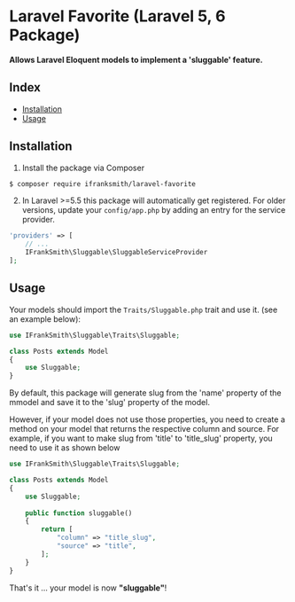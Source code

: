 # Laravel Favorite (Laravel 5, 6 Package)


**Allows Laravel Eloquent models to implement a 'sluggable' feature.**

## Index

- [Installation](#installation)
- [Usage](#usage)

## Installation

1) Install the package via Composer

```bash
$ composer require ifranksmith/laravel-favorite
```

2) In Laravel >=5.5 this package will automatically get registered. For older versions, update your `config/app.php` by adding an entry for the service provider.

```php
'providers' => [
    // ...
    IFrankSmith\Sluggable\SluggableServiceProvider
];
```

## Usage

Your models should import the `Traits/Sluggable.php` trait and use it.
(see an example below):

```php
use IFrankSmith\Sluggable\Traits\Sluggable;

class Posts extends Model
{
	use Sluggable;
}
```

By default, this package will generate slug from the 'name' property of the mmodel and save it to the 'slug' property of the model.

However, if your model does not use those properties, you need to create a method on your model that returns the respective column and source.
For example, if you want to make slug from 'title' to 'title_slug' property, you need to use it as shown below

```php
use IFrankSmith\Sluggable\Traits\Sluggable;

class Posts extends Model
{
    use Sluggable;
    
    public function sluggable()
    {
        return [
            "column" => "title_slug",
            "source" => "title",
        ];
    }
}
```

That's it ... your model is now **"sluggable"**!


<!-- 
## License

The MIT License (MIT). Please see [License File](LICENSE.md) for more information.

[ico-version]: https://img.shields.io/packagist/v/ChristianKuri/laravel-favorite.svg?style=flat-square
[ico-license]: https://img.shields.io/badge/license-MIT-brightgreen.svg?style=flat-square
[ico-travis]: https://img.shields.io/travis/ChristianKuri/laravel-favorite/master.svg?style=flat-square
[ico-scrutinizer]: https://img.shields.io/scrutinizer/coverage/g/ChristianKuri/laravel-favorite.svg?style=flat-square
[ico-code-quality]: https://img.shields.io/scrutinizer/g/ChristianKuri/laravel-favorite.svg?style=flat-square
[ico-downloads]: https://img.shields.io/packagist/dt/ChristianKuri/laravel-favorite.svg?style=flat-square

[link-packagist]: https://packagist.org/packages/ChristianKuri/laravel-favorite
[link-travis]: https://travis-ci.org/ChristianKuri/laravel-favorite
[link-scrutinizer]: https://scrutinizer-ci.com/g/ChristianKuri/laravel-favorite/code-structure
[link-code-quality]: https://scrutinizer-ci.com/g/ChristianKuri/laravel-favorite
[link-downloads]: https://packagist.org/packages/ChristianKuri/laravel-favorite
[link-author]: https://github.com/ChristianKuri
[link-contributors]: ../../contributors -->
